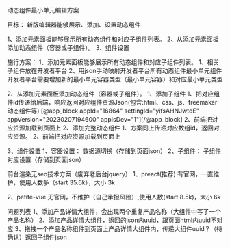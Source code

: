 动态组件最小单元编辑方案

目标：
新版编辑器能够展示、添加、设置动态组件

1、添加元素面板能够展示所有动态组件和对应子组件列表。
2、从添加元素面板添加动态组件（容器或子组件）。
3、组件设置

施行方案：
1、添加元素面板能够展示所有动态组件和对应子组件列表。
  1、相关子组件放在开发者平台
  2、用json手动映射开发者平台所有动态组件最小单元组件
  开发者平台需要增加新的最小单元容器类型（最小单元容器）和对应最小单元类型

2、从添加元素面板添加动态组件（容器或子组件）。
  1、添加子组件
    1、把对应组件id传递给后端，响应返回对应组件资源Json(包含:html、css、js、freemaker动态组件等)
      [@app_block appId="16864" settingId="yifsAHNJwtdE" appVersion="20230207194600" appIsDev="1"][/@app_block]
    2、前端把对应资源加载到页面上
  2、添加完整动态组件
    1、方案同上传递对应数组id，返回对应资源。
    2、前端把对应资源加载到页面上

3、组件设置
  1、容器设置：
      数据源切换（存储到页面json）
  2、子组件：
      子组件对应设置（存储到页面json）


前台渲染无seo技术方案（废弃老后台jquery）
1、preact(推荐)
有官网，一直维护，使用人数多（start 35.6k），大小 3k

2、petite-vue
无官网，不维护（自己承担风险）,使用人数(start 8.5k)，大小 6k



问题列表
1、添加产品详情大组件，会出现两个重复产品名称（大组件中写了一个产品名称）
2、添加产品详情大组件，返回的json内uuid，跟页面html内uuid不对应
3、拖拽一个产品名称组件到页面上产品详情大组件内，传递大组件uuid？（待确认）返回子组件json
